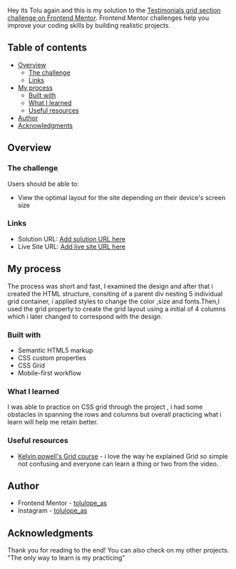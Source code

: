 Hey its Tolu again and this is my  solution to the [Testimonials grid section challenge on Frontend Mentor](https://www.frontendmentor.io/challenges/testimonials-grid-section-Nnw6J7Un7). Frontend Mentor challenges help you improve your coding skills by building realistic projects. 

## Table of contents

- [Overview](#overview)
  - [The challenge](#the-challenge)
  - [Links](#links)
- [My process](#my-process)
  - [Built with](#built-with)
  - [What I learned](#what-i-learned)
  - [Useful resources](#useful-resources)
- [Author](#author)
- [Acknowledgments](#acknowledgments)


## Overview

### The challenge

Users should be able to:

- View the optimal layout for the site depending on their device's screen size


### Links

- Solution URL: [Add solution URL here]((https://github.com/Tolulope-as/testimonial-grid-project.git))
- Live Site URL: [Add live site URL here]((https://grid-devproject.vercel.app/))

## My process
The process was short and fast, I examined the design and after that i created the HTML structure, consiting of a parent div nesting 5 individual grid container, i applied styles to change the color ,size and fonts.Then,I used the grid property to create the grid layout using a initial of 4 columns which i later changed to correspond with the design.
### Built with

- Semantic HTML5 markup
- CSS custom properties
- CSS Grid
- Mobile-first workflow



### What I learned
I was able to practice on CSS grid through the project , i had some obstacles in spanning the rows and columns but overall practicing what i learn will help me retain better.



### Useful resources

- [Kelvin powell's Grid course](https://www.youtube.com/watch?v=rg7Fvvl3taU) - i love the way he explained Grid so simple not confusing and everyone can learn a thing or two from the video.


## Author

- Frontend Mentor - [tolulope_as](https://www.frontendmentor.io/profile/Tolulope-as)
- Instagram - [tolulope_as](https://www.instagram.com/tolulope_as)


## Acknowledgments
Thank you for reading to the end! You can also check on my other projects.
"The only way to learn is my practicing"
